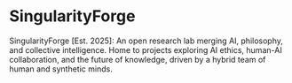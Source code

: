 # SingularityForge
SingularityForge [Est. 2025]: An open research lab merging AI, philosophy, and collective intelligence. Home to projects exploring AI ethics, human-AI collaboration, and the future of knowledge, driven by a hybrid team of human and synthetic minds.
